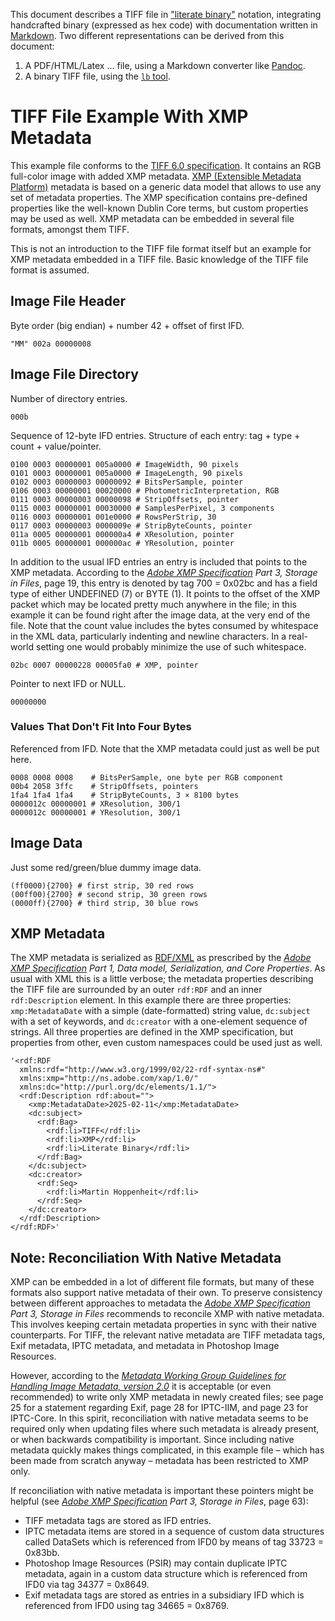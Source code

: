 This document describes a TIFF file in ["literate binary"][lb] notation,
integrating handcrafted binary (expressed as hex code) with documentation
written in [Markdown][Markdown]. Two different representations can be derived
from this document:

1. A PDF/HTML/Latex ... file, using a Markdown converter like [Pandoc][Pandoc].
2. A binary TIFF file, using the [`lb` tool][lb].

[lb]: https://github.com/marhop/literate-binary
[Markdown]: https://commonmark.org/
[Pandoc]: https://pandoc.org/

# TIFF File Example With XMP Metadata

This example file conforms to the [TIFF 6.0 specification][TIFF]. It contains an
RGB full-color image with added XMP metadata. [XMP (Extensible Metadata
Platform)][XMP] metadata is based on a generic data model that allows to use any
set of metadata properties. The XMP specification contains pre-defined
properties like the well-known Dublin Core terms, but custom properties may be
used as well. XMP metadata can be embedded in several file formats, amongst them
TIFF.

This is not an introduction to the TIFF file format itself but an example for
XMP metadata embedded in a TIFF file. Basic knowledge of the TIFF file format is
assumed.

## Image File Header

Byte order (big endian) + number 42 + offset of first IFD.

    "MM" 002a 00000008

## Image File Directory

Number of directory entries.

    000b

Sequence of 12-byte IFD entries. Structure of each entry: tag + type + count +
value/pointer.

    0100 0003 00000001 005a0000 # ImageWidth, 90 pixels
    0101 0003 00000001 005a0000 # ImageLength, 90 pixels
    0102 0003 00000003 00000092 # BitsPerSample, pointer
    0106 0003 00000001 00020000 # PhotometricInterpretation, RGB
    0111 0003 00000003 00000098 # StripOffsets, pointer
    0115 0003 00000001 00030000 # SamplesPerPixel, 3 components
    0116 0003 00000001 001e0000 # RowsPerStrip, 30
    0117 0003 00000003 0000009e # StripByteCounts, pointer
    011a 0005 00000001 000000a4 # XResolution, pointer
    011b 0005 00000001 000000ac # YResolution, pointer

In addition to the usual IFD entries an entry is included that points to the XMP
metadata. According to the *[Adobe XMP Specification][XMP] Part 3, Storage in
Files*, page 19, this entry is denoted by tag 700 = 0x02bc and has a field type
of either UNDEFINED (7) or BYTE (1). It points to the offset of the XMP packet
which may be located pretty much anywhere in the file; in this example it can be
found right after the image data, at the very end of the file. Note that the
count value includes the bytes consumed by whitespace in the XML data,
particularly indenting and newline characters. In a real-world setting one would
probably minimize the use of such whitespace.

    02bc 0007 00000228 00005fa0 # XMP, pointer

Pointer to next IFD or NULL.

    00000000

### Values That Don't Fit Into Four Bytes

Referenced from IFD. Note that the XMP metadata could just as well be put here.

    0008 0008 0008    # BitsPerSample, one byte per RGB component
    00b4 2058 3ffc    # StripOffsets, pointers
    1fa4 1fa4 1fa4    # StripByteCounts, 3 × 8100 bytes
    0000012c 00000001 # XResolution, 300/1
    0000012c 00000001 # YResolution, 300/1

## Image Data

Just some red/green/blue dummy image data.

    (ff0000){2700} # first strip, 30 red rows
    (00ff00){2700} # second strip, 30 green rows
    (0000ff){2700} # third strip, 30 blue rows

## XMP Metadata

The XMP metadata is serialized as [RDF/XML][RDF] as prescribed by the *[Adobe
XMP Specification][XMP] Part 1, Data model, Serialization, and Core Properties*.
As usual with XML this is a little verbose; the metadata properties describing
the TIFF file are surrounded by an outer `rdf:RDF` and an inner
`rdf:Description` element. In this example there are three properties:
`xmp:MetadataDate` with a simple (date-formatted) string value, `dc:subject`
with a set of keywords, and `dc:creator` with a one-element sequence of strings.
All three properties are defined in the XMP specification, but properties from
other, even custom namespaces could be used just as well.

    '<rdf:RDF
      xmlns:rdf="http://www.w3.org/1999/02/22-rdf-syntax-ns#"
      xmlns:xmp="http://ns.adobe.com/xap/1.0/"
      xmlns:dc="http://purl.org/dc/elements/1.1/">
      <rdf:Description rdf:about="">
        <xmp:MetadataDate>2025-02-11</xmp:MetadataDate>
        <dc:subject>
          <rdf:Bag>
            <rdf:li>TIFF</rdf:li>
            <rdf:li>XMP</rdf:li>
            <rdf:li>Literate Binary</rdf:li>
          </rdf:Bag>
        </dc:subject>
        <dc:creator>
          <rdf:Seq>
            <rdf:li>Martin Hoppenheit</rdf:li>
          </rdf:Seq>
        </dc:creator>
      </rdf:Description>
    </rdf:RDF>'

## Note: Reconciliation With Native Metadata

XMP can be embedded in a lot of different file formats, but many of these
formats also support native metadata of their own. To preserve consistency
between different approaches to metadata the *[Adobe XMP Specification][XMP]
Part 3, Storage in Files* recommends to reconcile XMP with native metadata. This
involves keeping certain metadata properties in sync with their native
counterparts. For TIFF, the relevant native metadata are TIFF metadata tags,
Exif metadata, IPTC metadata, and metadata in Photoshop Image Resources.

However, according to the *[Metadata Working Group Guidelines for Handling Image
Metadata, version 2.0][MWG]* it is acceptable (or even recommended) to write
only XMP metadata in newly created files; see page 25 for a statement regarding
Exif, page 28 for IPTC-IIM, and page 23 for IPTC-Core. In this spirit,
reconciliation with native metadata seems to be required only when updating
files where such metadata is already present, or when backwards compatibility is
important. Since including native metadata quickly makes things complicated, in
this example file – which has been made from scratch anyway – metadata has been
restricted to XMP only.

If reconciliation with native metadata is important these pointers might be
helpful (see *[Adobe XMP Specification][XMP] Part 3, Storage in Files*, page
63):

- TIFF metadata tags are stored as IFD entries.
- IPTC metadata items are stored in a sequence of custom data structures called
  DataSets which is referenced from IFD0 by means of tag 33723 = 0x83bb.
- Photoshop Image Resources (PSIR) may contain duplicate IPTC metadata, again in
  a custom data structure which is referenced from IFD0 via tag 34377 = 0x8649.
- Exif metadata tags are stored as entries in a subsidiary IFD which is
  referenced from IFD0 using tag 34665 = 0x8769.

[TIFF]: https://archive.org/details/TIFF6
[XMP]: https://www.adobe.com/devnet/xmp.html
[RDF]: https://en.wikipedia.org/wiki/RDF/XML
[MWG]: https://web.archive.org/web/20120131102845/http://www.metadataworkinggroup.org/pdf/mwg_guidance.pdf
